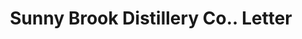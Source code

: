 ---
doi: 10.7916/D8QC1FGC
date_other: '1907'
date_other_textual: '1907'
form: correspondence
genre:
- Letters (correspondence)
name:
- Sunny Brook Distillery Co.
object_in_context_url: https://biggert.cul.columbia.edu/items/view/ave_biggert_00255
subject_hierarchical_geographic:
- Chicago, Illinois, United States
subject_name:
- Sunny Brook Distillery Co.
title: Sunny Brook Distillery Co.. Letter
sort_title: Sunny Brook Distillery Co.. Letter
call_number: ave_biggert_00255
coordinates:
- 41.83694444444445,-87.68472222222222
pid: ave_biggert_00255
identifiers: ave_biggert_00255
thumbnail: https://derivativo-2.library.columbia.edu/iiif/2/ldpd:345144/full/!256,256/0/native.jpg
permalink: "/items/ave_biggert_00255/"
layout: iiif-image-page
---